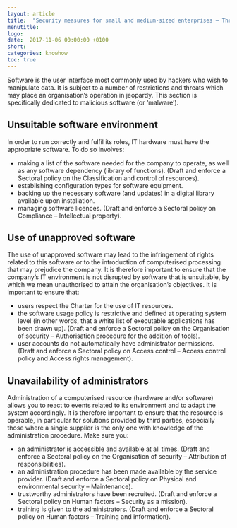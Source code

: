 ```yaml
---
layout: article
title:  "Security measures for small and medium-sized enterprises – Threats to software"
menutitle:
logo:
date:  2017-11-06 00:00:00 +0100
short:
categories: knowhow
toc: true
---
```

Software is the user interface most commonly used by hackers who wish to manipulate data. It is subject to a number of restrictions and threats which may place an organisation’s operation in jeopardy. This section is specifically dedicated to malicious software (or ‘malware’).

## Unsuitable software environment
In order to run correctly and fulfil its roles, IT hardware must have the appropriate software. To do so involves:

* making a list of the software needed for the company to operate, as well as any software dependency (library of functions). (Draft and enforce a Sectoral policy on the Classification and control of resources).
* establishing configuration types for software equipment.
* backing up the necessary software (and updates) in a digital library available upon installation.
* managing software licences. (Draft and enforce a Sectoral policy on Compliance – Intellectual property).

## Use of unapproved software
The use of unapproved software may lead to the infringement of rights related to this software or to the introduction of computerised processing that may prejudice the company. It is therefore important to ensure that the company’s IT environment is not disrupted by software that is unsuitable, by which we mean unauthorised to attain the organisation’s objectives. It is important to ensure that:

* users respect the Charter for the use of IT resources.
* the software usage policy is restrictive and defined at operating system level (in other words, that a white list of executable applications has been drawn up). (Draft and enforce a Sectoral policy on the Organisation of security – Authorisation procedure for the addition of tools).
* user accounts do not automatically have administrator permissions. (Draft and enforce a Sectoral policy on Access control – Access control policy and Access rights management).

## Unavailability of administrators
Administration of a computerised resource (hardware and/or software) allows you to react to events related to its environment and to adapt the system accordingly. It is therefore important to ensure that the resource is operable, in particular for solutions provided by third parties, especially those where a single supplier is the only one with knowledge of the administration procedure. Make sure you:

* an administrator is accessible and available at all times. (Draft and enforce a Sectoral policy on the Organisation of security – Attribution of responsibilities).
* an administration procedure has been made available by the service provider. (Draft and enforce a Sectoral policy on Physical and environmental security – Maintenance).
* trustworthy administrators have been recruited. (Draft and enforce a Sectoral policy on Human factors – Security as a mission).
* training is given to the administrators. (Draft and enforce a Sectoral policy on Human factors – Training and information).
